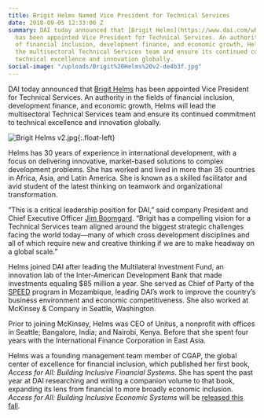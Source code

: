 ```yaml
---
title: Brigit Helms Named Vice President for Technical Services
date: 2018-09-05 12:33:00 Z
summary: DAI today announced that [Brigit Helms](https://www.dai.com/who-we-are/our-team/brigit-helms)
  has been appointed Vice President for Technical Services. An authority in the fields
  of financial inclusion, development finance, and economic growth, Helms will lead
  the multisectoral Technical Services team and ensure its continued commitment to
  technical excellence and innovation globally.
social-image: "/uploads/Brigit%20Helms%20v2-de4b3f.jpg"
---
```


DAI today announced that [Brigit Helms](https://www.dai.com/who-we-are/our-team/brigit-helms) has been appointed Vice President for Technical Services. An authority in the fields of financial inclusion, development finance, and economic growth, Helms will lead the multisectoral Technical Services team and ensure its continued commitment to technical excellence and innovation globally.

<!--more-->

![Brigit Helms v2.jpg](/uploads/Brigit%20Helms%20v2.jpg){:.float-left}

Helms has 30 years of experience in international development, with a focus on delivering innovative, market-based solutions to complex development problems. She has worked and lived in more than 35 countries in Africa, Asia, and Latin America. She is known as a skilled facilitator and avid student of the latest thinking on teamwork and organizational transformation.

“This is a critical leadership position for DAI,” said company President and Chief Executive Officer [Jim Boomgard](https://www.dai.com/who-we-are/board/james-boomgard). “Brigit has a compelling vision for a Technical Services team aligned around the biggest strategic challenges facing the world today—many of which cross development disciplines and all of which require new and creative thinking if we are to make headway on a global scale.”

Helms joined DAI after leading the Multilateral Investment Fund, an innovation lab of the Inter-American Development Bank that made investments equaling $85 million a year. She served as Chief of Party of the [SPEED](https://www.dai.com/our-work/projects/mozambique-support-program-economic-and-enterprise-development-speed) program in Mozambique, leading DAI’s work to improve the country’s business environment and economic competitiveness. She also worked at McKinsey & Company in Seattle, Washington.

Prior to joining McKinsey, Helms was CEO of Unitus, a nonprofit with offices in Seattle; Bangalore, India; and Nairobi, Kenya. Before that she spent four years with the International Finance Corporation in East Asia. 

Helms was a founding management team member of CGAP, the global center of excellence for financial inclusion, which published her first book, *Access for All: Building Inclusive Financial Systems*. She has spent the past year at DAI researching and writing a companion volume to that book, expanding its lens from financial to more broadly economic inclusion. *Access for All: Building Inclusive Economic Systems* will be [released this fall](http://dai.com/access-for-all).